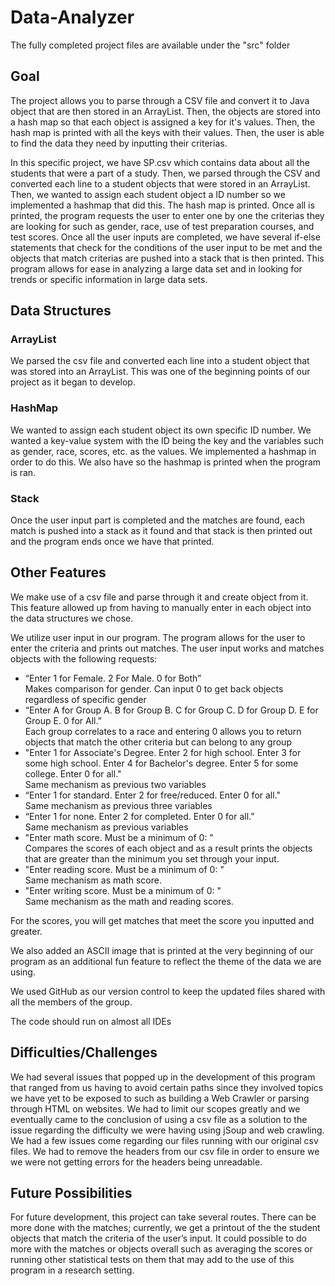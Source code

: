 # Data-Analyzer
The fully completed project files are available under the "src" folder

## Goal
The project allows you to parse through a CSV file and convert it to Java object that are then stored in an ArrayList. Then, the objects are stored into a hash map so that each object is assigned a key for it's values. Then, the hash map is printed with all the keys with their values. Then, the user is able to find the data they need by inputting their criterias.

In this specific project, we have SP.csv which contains data about all the students that were a part of a study. Then, we parsed through the CSV and converted each line to a student objects that were stored in an ArrayList. Then, we wanted to assign each student object a ID number so we implemented a hashmap that did this. The hash map is printed. Once all is printed, the program requests the user to enter one by one the criterias they are looking for such as gender, race, use of test preparation courses, and test scores. Once all the user inputs are completed, we have several if-else statements that check for the conditions of the user input to be met and the objects that match criterias are pushed into a stack that is then printed. This program allows for ease in analyzing a large data set and in looking for trends or specific information in large data sets.


## Data Structures
### ArrayList
We parsed the csv file and converted each line into a student object that was stored into an ArrayList. This was one of the beginning points of our project as it began to develop.

### HashMap
We wanted to assign each student object its own specific ID number. We wanted a key-value system with the ID being the key and the variables such as gender, race, scores, etc. as the values. We implemented a hashmap in order to do this. We also have so the hashmap is printed when the program is ran.

### Stack
Once the user input part is completed and the matches are found, each match is pushed into a stack as it found and that stack is then printed out and the program ends once we have that printed.


## Other Features

We make use of a csv file and parse through it and create object from it. This feature allowed up from having to manually enter in each object into the data structures we chose.

We utilize user input in our program. The program allows for the user to enter the criteria and prints out matches. The user input works and matches objects with the following requests:
  * “Enter 1 for Female. 2 For Male. 0 for Both”     
   Makes comparison for gender. Can input 0 to get back objects regardless of specific gender  
  * “Enter A for Group A. B for Group B. C for Group C. D for Group D. E for Group E. 0 for All.”  
   Each group correlates to a race and entering 0 allows you to return objects that match the other criteria but can belong to any group
  * "Enter 1 for Associate's Degree. Enter 2 for high school. Enter 3 for some high school. Enter 4 for Bachelor's degree. Enter 5 for some college. Enter 0 for all."  
  Same mechanism as previous two variables  
  * “Enter 1 for standard. Enter 2 for free/reduced. Enter 0 for all."  
   Same mechanism as previous three variables
  * “Enter 1 for none. Enter 2 for completed. Enter 0 for all.”  
   Same mechanism as previous variables
  * "Enter math score. Must be a minimum of 0: "  
   Compares the scores of each object and as a result prints the objects that are greater than the minimum you set through your input.
  * "Enter reading score. Must be a minimum of 0: "  
   Same mechanism as math score.  
  * "Enter writing score. Must be a minimum of 0: "  
   Same mechanism as the math and reading scores.
   
For the scores, you will get matches that meet the score you inputted and greater. 

We also added an ASCII image that is printed at the very beginning of our program as an additional fun feature to reflect the theme of the data we are using.

We used GitHub as our version control to keep the updated files shared with all the members of the group.

The code should run on almost all IDEs

## Difficulties/Challenges
We had several issues that popped up in the development of this program that ranged from us having to avoid certain paths since they involved topics we have yet to be exposed to such as building a Web Crawler or parsing through HTML on websites. We had to limit our scopes greatly and we eventually came to the conclusion of using a csv file as a solution to the issue regarding the difficulty we were having using jSoup and web crawling. We had a few issues come regarding our files running with our original csv files. We had to remove the headers from our csv file in order to ensure we we were not getting errors for the headers being unreadable. 

## Future Possibilities
For future development, this project can take several routes. There can be more done with the matches; currently, we get a printout of the the student objects that match the criteria of the user’s input. It could possible to do more with the matches or objects overall such as averaging the scores or running other statistical tests on them that may add to the use of this program in a research setting. 
